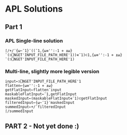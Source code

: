# APL Solutions

## Part 1

### APL Single-line solution

```
⌈/+/¨{⍵~¯1}¨((¯1,{⍵≡'':-1 ⋄ ⍎⍵}¨(⊃⎕NGET'INPUT_FILE_PATH_HERE'1))∊¯1)⊂1,{⍵≡'':-1 ⋄ ⍎⍵}¨(⊃⎕NGET'INPUT_FILE_PATH_HERE'1)
```

### Multi-line, slightly more legible version

```
input←⊃⎕NGET'INPUT_FILE_PATH_HERE'1
flatten←{⍵≡'':-1 ⋄ ⍎⍵}
getFlatInput←flatten¨input
maskableFlatInput←¯1,getFlatInput
maskedInput←(maskableFlatInput∊¯1)⊂getFlatInput
filteredInput←{⍵~¯1}¨maskedInput
summedInput←+/¨filteredInput
⌈/summedInput
```

## PART 2 - Not yet done :)
